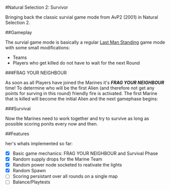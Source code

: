 #Natural Selection 2: Survivor

Bringing back the classic survial game mode from AvP2 (2001) in Natural Selection 2.

##Gameplay

The survial game mode is basically a regular [Last Man Standing](https://en.wikipedia.org/wiki/Last_man_standing_%28gaming%29) game mode with some small modifications:
*	 Teams
*  Players who get killed do not have to wait for the next Round

###FRAG YOUR NEIGHBOUR

As soon as all Players have joined the Marines it's ***FRAG YOUR NEIGHBOUR*** time!
To determine who will be the first Alien (and therefore not get any points for surving in this round) friendly fire is activated. The first Marine that is killed will become the initial Alien and the next gamephase begins:

###Survival

Now the Marines need to work together and try to survive as long as possible scoring ponits every now and then.

##Features

her's whats implemented so far:
- [x] Basic game mechanics: FRAG YOUR NEIGHBOUR and Survival Phase
- [x] Random supply drops for the Marine Team
- [x] Random power node socketed to reativate the lights
- [x] Random Spawn
- [ ] Scoring persistant over all rounds on a single map
- [ ] Balance/Playtests
